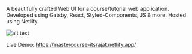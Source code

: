 A beautifully crafted Web UI for a course/tutorial web application. Developed using Gatsby, React, Styled-Components, JS & more. Hosted using Netlify.

![alt text](https://i.imgur.com/cmHGvxn.jpg)

Live Demo: https://mastercourse-itsrajat.netlify.app/
